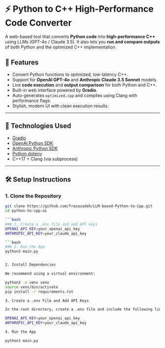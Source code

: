 # ⚡ Python to C++ High-Performance Code Converter

A web-based tool that converts **Python code** into **high-performance C++** using LLMs (GPT-4o / Claude 3.5). It also lets you **run and compare outputs** of both Python and the optimized C++ implementation.

## 🚀 Features

- Convert Python functions to optimized, low-latency C++.
- Support for **OpenAI GPT-4o** and **Anthropic Claude 3.5 Sonnet** models.
- Live **code execution** and **output comparison** for both Python and C++.
- Built-in web interface powered by **Gradio**.
- Auto-generates `optimized.cpp` and compiles using Clang with performance flags.
- Stylish, modern UI with clean execution results.

---

## 🧠 Technologies Used

- [Gradio](https://gradio.app/)
- [OpenAI Python SDK](https://github.com/openai/openai-python)
- [Anthropic Python SDK](https://docs.anthropic.com/claude/docs/quickstart)
- [Python dotenv](https://pypi.org/project/python-dotenv/)
- C++17 + Clang (via subprocess)

---

## 🛠️ Setup Instructions

### 1. Clone the Repository

```bash
git clone https://github.com/frezazadeh/LLM-based-Python-to-Cpp.git
cd python-to-cpp-ai

```bash
### 2. Create a .env file and add API keys
OPENAI_API_KEY=your_openai_api_key
ANTHROPIC_API_KEY=your_claude_api_key

```bash
### 3. Run the App
python3 main.py


2. Install Dependencies

We recommend using a virtual environment:

python3 -m venv venv
source venv/bin/activate
pip install -r requirements.txt

3. Create a .env File and Add API Keys

In the root directory, create a .env file and include the following lines with your actual API keys:

OPENAI_API_KEY=your_openai_api_key
ANTHROPIC_API_KEY=your_claude_api_key

4. Run the App

python3 main.py


